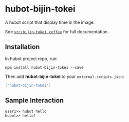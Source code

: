 # hubot-bijin-tokei

A hubot script that display time in the image.

See [`src/bijin-tokei.coffee`](src/bijin-tokei.coffee) for full documentation.

## Installation

In hubot project repo, run:

`npm install hubot-bijin-tokei --save`

Then add **hubot-bijin-tokei** to your `external-scripts.json`:

```json
["hubot-bijin-tokei"]
```

## Sample Interaction

```
user1>> hubot hello
hubot>> hello!
```
